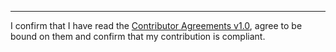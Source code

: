 

______________________________________
I confirm that I have read the [Contributor Agreements v1.0](https://github.com/tegonal/scripts/blob/main/.github/Contributor%20Agreements%20v1.0.txt), agree to be bound on them and confirm that my contribution is compliant.
